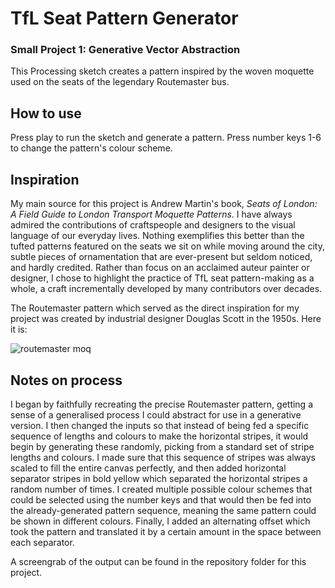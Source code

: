 # TfL Seat Pattern Generator
### Small Project 1: Generative Vector Abstraction

This Processing sketch creates a pattern inspired by the woven moquette used on the seats of the legendary Routemaster bus.

## How to use

Press play to run the sketch and generate a pattern. Press number keys 1-6 to change the pattern's colour scheme.

## Inspiration

My main source for this project is Andrew Martin's book, *Seats of London: A Field Guide to London Transport Moquette Patterns*. I have always admired the contributions of craftspeople and designers to the visual language of our everyday lives. Nothing exemplifies this better than the tufted patterns featured on the seats we sit on while moving around the city, subtle pieces of ornamentation that are ever-present but seldom noticed, and hardly credited. Rather than focus on an acclaimed auteur painter or designer, I chose to highlight the practice of TfL seat pattern-making as a whole, a craft incrementally developed by many contributors over decades.

The Routemaster pattern which served as the direct inspiration for my project was created by industrial designer Douglas Scott in the 1950s. Here it is:

![routemaster moq]([https://github.com/arturopolizzi/CM-Summative/assets/118212728/d64ef977-38a1-4662-9d53-bcfa0d7653e7](https://www.ltmuseum.co.uk/system/files/styles/collection_item_component_600_px_wide/private/collection_item/i0000im5_1.jpg?itok=F8nX0TQF)https://www.ltmuseum.co.uk/system/files/styles/collection_item_component_600_px_wide/private/collection_item/i0000im5_1.jpg?itok=F8nX0TQF)

## Notes on process

I began by faithfully recreating the precise Routemaster pattern, getting a sense of a generalised process I could abstract for use in a generative version. I then changed the inputs so that instead of being fed a specific sequence of lengths and colours to make the horizontal stripes, it would begin by generating these randomly, picking from a standard set of stripe lengths and colours. I made sure that this sequence of stripes was always scaled to fill the entire canvas perfectly, and then added horizontal separator stripes in bold yellow which separated the horizontal stripes a random number of times. I created multiple possible colour schemes that could be selected using the number keys and that would then be fed into the already-generated pattern sequence, meaning the same pattern could be shown in different colours. Finally, I added an alternating offset which took the pattern and translated it by a certain amount in the space between each separator.

A screengrab of the output can be found in the repository folder for this project.
